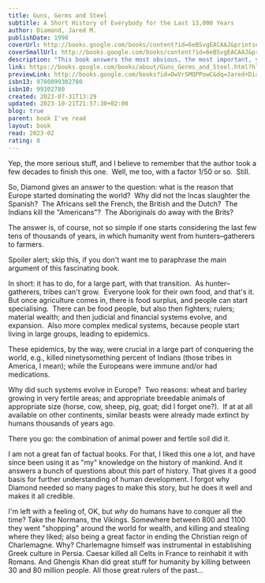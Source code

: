 ```yaml
---  
title: Guns, Germs and Steel  
subtitle: A Short History of Everybody for the Last 13,000 Years  
author: Diamond, Jared M.  
publishDate: 1998  
coverUrl: http://books.google.com/books/content?id=6eBSvgEACAAJ&printsec=frontcover&img=1&zoom=1&source=gbs_api  
coverSmallUrl: http://books.google.com/books/content?id=6eBSvgEACAAJ&printsec=frontcover&img=1&zoom=5&source=gbs_api  
description: "This book answers the most obvious, the most important, yet the most difficult question about human history: why history unfolded so differently on different continents. Geography and biography, not race, moulded the contrasting fates of Europeans, Asians"  
link: https://books.google.com/books/about/Guns_Germs_and_Steel.html?hl=&id=OwVrSMQPPowC  
previewLink: http://books.google.com/books?id=OwVrSMQPPowC&dq=Jared+Diamond,+Guns,+Germs+and+Steel&hl=&as_pt=BOOKS&cd=14&source=gbs_api  
isbn13: 9780099302780  
isbn10: 99302780  
created: 2023-07-31T13:29  
updated: 2023-10-21T21:57:30+02:00  
blog: true  
parent: book I've read  
layout: book  
read: 2023-02  
rating: 8  
---  
```

  
Yep, the more serious stuff, and I believe to remember that the author took a few decades to finish this one.  Well, me too, with a factor 1/50 or so.  Still.  
  
So, Diamond gives an answer to the question: what is the reason that Europe started dominating the world?  Why did not the Incas slaughter the Spanish?  The Africans sell the French, the British and the Dutch?  The Indians kill the "Americans"?  The Aboriginals do away with the Brits?  
  
The answer is, of course, not so simple if one starts considering the last few tens of thousands of years, in which humanity went from hunters–gatherers to farmers.    
  
Spoiler alert; skip this, if you don't want me to paraphrase the main argument of this fascinating book.  
  
In short: it has to do, for a large part, with that transition.  As hunter–gatherers, tribes can't grow.  Everyone look for their own food, and that's it.  But once agriculture comes in, there is food surplus, and people can start specialising.  There can be food people, but also then fighters; rulers; material wealth; and then judicial and financial systems evolve, and expansion.  Also more complex medical systems, because people start living in large groups, leading to epidemics.    
  
These epidemics, by the way, were crucial in a large part of conquering the world, e.g., killed ninetysomething percent of Indians (those tribes in America, I mean); while the Europeans were immune and/or had medications.  
  
Why did such systems evolve in Europe?  Two reasons: wheat and barley growing in very fertile areas; and appropriate breedable animals of appropriate size (horse, cow, sheep, pig, goat; did I forget one?).  If at at all available on other continents, similar beasts were already made extinct by humans thousands of years ago.  
  
There you go: the combination of animal power and fertile soil  did it.  
  
I am not a great fan of factual books. For that, I liked this one a lot, and have since been using it as "my" knowledge on the history of mankind. And it answers a bunch of questions about this part of history. That gives it a good basis for further understanding of human development.  I forgot why Diamond needed so many pages to make this story, but he does it well and makes it all credible.   
  
I'm left with a feeling of, OK, but _why_ do humans have to conquer all the time? Take the Normans, the Vikings. Somewhere between 800 and 1100 they went "shopping" around the world for wealth, and killing and stealing where they liked; also being a great factor in ending the Christian reign of Charlemagne. Why?  Charlemagne himself was instrumental in establishing Greek culture in Persia.  Caesar killed all Celts in France to reinhabit it with Romans. And Ghengis Khan did great stuff for humanity by killing between 30 and 80 million people.  All those great rulers of the past...  
